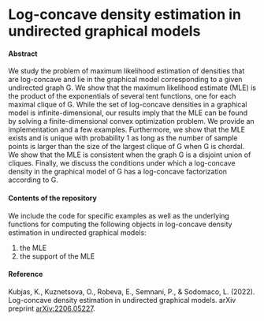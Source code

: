 # Log-concave density estimation in undirected graphical models
#### Abstract
We study the problem of maximum likelihood estimation of densities that are log-concave and lie in the graphical model corresponding to a given 
undirected graph G. We show that the maximum likelihood estimate (MLE) is the product of the exponentials of several tent functions, one for each 
maximal clique of G. While the set of log-concave densities in a graphical model is infinite-dimensional, our results imply that the MLE can be 
found by solving a finite-dimensional convex optimization problem. We provide an implementation and a few examples. Furthermore, we show that the 
MLE exists and is unique with probability 1 as long as the number of sample points is larger than the size of the largest clique of G when G is 
chordal. We show that the MLE is consistent when the graph G is a disjoint union of cliques. 
Finally, we discuss the conditions under which a log-concave density in the graphical model of G has a log-concave factorization according to G.

#### Contents of the repository
We include the code for specific examples as well as the underlying functions for computing the following objects in log-concave 
density estimation in undirected graphical models:
1. the MLE 
2. the support of the MLE

#### Reference
Kubjas, K., Kuznetsova, O., Robeva, E., Semnani, P., & Sodomaco, L. (2022). Log-concave density estimation in undirected graphical models. arXiv preprint [arXiv:2206.05227](https://arxiv.org/abs/2206.05227). 
